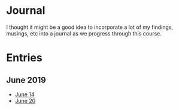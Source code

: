 # Journal

I thought it might be a good idea to incorporate a lot of my findings, musings, etc into a journal as we progress through this course.

# Entries

## June 2019
- [June 14](./Journal/June_14.md)
- [June 20](./Journal/June_20.md)